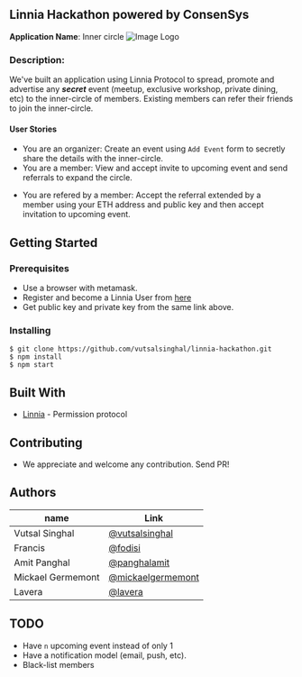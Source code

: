 ## Linnia Hackathon powered by ConsenSys

**Application Name**: Inner circle
![Image Logo](https://github.com/vutsalsinghal/linnia-hackathon/blob/master/Logo_SEM.jpg)

### Description: 
We've built an application using Linnia Protocol to spread, promote and advertise any _**secret**_ event (meetup, exclusive workshop, private dining, etc) to the inner-circle of members. Existing members can refer their friends to join the inner-circle.

#### User Stories
- You are an organizer: Create an event using `Add Event` form to secretly share the details with the inner-circle.
- You are a member: View and accept invite to upcoming event and send referrals to expand the circle.
* You are refered by a member: Accept the referral extended by a member using your ETH address and public key and then accept invitation to upcoming event.

## Getting Started

### Prerequisites

- Use a browser with metamask.
- Register and become a Linnia User from [here](https://consensys.github.io/linnia-faucet/?42)
- Get public key and private key from the same link above.

### Installing

```
$ git clone https://github.com/vutsalsinghal/linnia-hackathon.git
$ npm install
$ npm start
```

## Built With

* [Linnia](https://github.com/ConsenSys/Linnia-Smart-Contracts) - Permission protocol

## Contributing

- We appreciate and welcome any contribution. Send PR!

## Authors

|   name  | Link
|----------|----------------|
| Vutsal Singhal | [@vutsalsinghal](https://github.com/vutsalsinghal) |
| Francis  | [@fodisi](https://github.com/fodisi) |
| Amit Panghal | [@panghalamit](https://github.com/panghalamit) |
| Mickael Germemont | [@mickaelgermemont](https://github.com/mickaelgermemont) |
| Lavera | [@lavera](https://github.com/laveradesign) |

## TODO
- Have `n` upcoming event instead of only 1
- Have a notification model (email, push, etc).
- Black-list members
